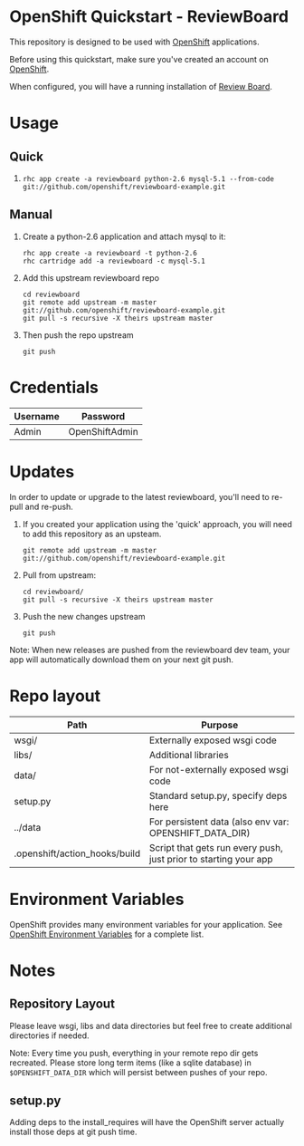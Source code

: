 OpenShift Quickstart - ReviewBoard
==================================

This repository is designed to be used with [OpenShift][openshift]
applications.

Before using this quickstart, make sure you've created an account on
[OpenShift][openshift].

When configured, you will have a running installation of
[Review Board][reviewboard].

Usage
=====
Quick
-----
1. `rhc app create -a reviewboard python-2.6 mysql-5.1 --from-code git://github.com/openshift/reviewboard-example.git`

Manual
------
1. Create a python-2.6 application and attach mysql to it:

    ```
    rhc app create -a reviewboard -t python-2.6
    rhc cartridge add -a reviewboard -c mysql-5.1
    ```

1. Add this upstream reviewboard repo

    ```
    cd reviewboard
    git remote add upstream -m master git://github.com/openshift/reviewboard-example.git
    git pull -s recursive -X theirs upstream master
    ```

1. Then push the repo upstream

    ```
    git push
    ```

Credentials
===========

| Username | Password       |
| -------- | -------------- |
| Admin    | OpenShiftAdmin |

Updates
=======

In order to update or upgrade to the latest reviewboard, you'll need to re-pull
and re-push.

1. If you created your application using the 'quick' approach, you will
   need to add this repository as an upsteam.

    ```
    git remote add upstream -m master git://github.com/openshift/reviewboard-example.git
    ```

1. Pull from upstream:

    ```
    cd reviewboard/
    git pull -s recursive -X theirs upstream master
    ```

1. Push the new changes upstream

    ```
    git push
    ```

Note: When new releases are pushed from the reviewboard dev team, your app will
automatically download them on your next git push.


Repo layout
===========

| Path | Purpose |
| ---- | ------- |
| wsgi/ | Externally exposed wsgi code |
| libs/ | Additional libraries |
| data/    | For not-externally exposed wsgi code |
| setup.py | Standard setup.py, specify deps here |
| ../data  | For persistent data (also env var: OPENSHIFT_DATA_DIR) |
| .openshift/action_hooks/build | Script that gets run every push, just prior to starting your app |


Environment Variables
=====================

OpenShift provides many environment variables for your application.
See [OpenShift Environment Variables][openshift_env] for a complete
list.


Notes
=====
Repository Layout
-----------------
Please leave wsgi, libs and data directories but feel free to create additional directories if needed.

Note: Every time you push, everything in your remote repo dir gets recreated.
Please store long term items (like a sqlite database) in `$OPENSHIFT_DATA_DIR` which will persist between pushes of your repo.


setup.py
--------

Adding deps to the install_requires will have the OpenShift server actually install those deps at git push time.

[reviewboard]: http://www.reviewboard.org/
[openshift_env]: https://www.openshift.com/page/openshift-environment-variables
[openshift]: http://openshift.redhat.com

